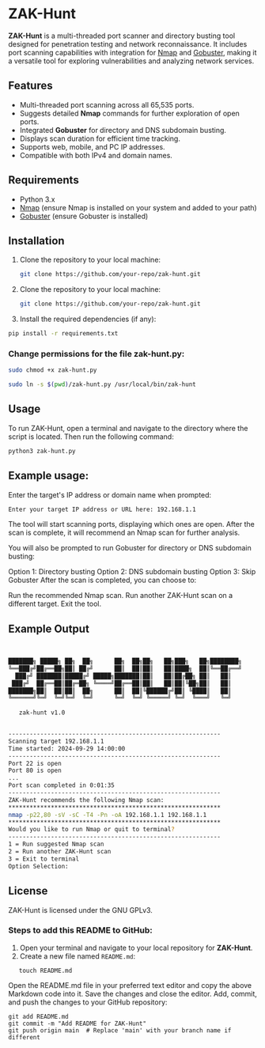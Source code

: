 # ZAK-Hunt

**ZAK-Hunt** is a multi-threaded port scanner and directory busting tool designed for penetration testing and network reconnaissance. It includes port scanning capabilities with integration for [Nmap](https://nmap.org/) and [Gobuster](https://github.com/OJ/gobuster), making it a versatile tool for exploring vulnerabilities and analyzing network services.

## Features

- Multi-threaded port scanning across all 65,535 ports.
- Suggests detailed **Nmap** commands for further exploration of open ports.
- Integrated **Gobuster** for directory and DNS subdomain busting.
- Displays scan duration for efficient time tracking.
- Supports web, mobile, and PC IP addresses.
- Compatible with both IPv4 and domain names.

## Requirements

- Python 3.x
- [Nmap](https://nmap.org/download.html) (ensure Nmap is installed on your system and added to your path)
- [Gobuster](https://github.com/OJ/gobuster) (ensure Gobuster is installed)

## Installation
1. Clone the repository to your local machine:
   ```bash
   git clone https://github.com/your-repo/zak-hunt.git

2. Clone the repository to your local machine:
   ```bash
   git clone https://github.com/your-repo/zak-hunt.git
3. Install the required dependencies (if any):
  ```bash
 pip install -r requirements.txt
```
### Change permissions for the file zak-hunt.py:

```1.bash
sudo chmod +x zak-hunt.py
```
```2.bash
sudo ln -s $(pwd)/zak-hunt.py /usr/local/bin/zak-hunt
```

## Usage
To run ZAK-Hunt, open a terminal and navigate to the directory where the script is located. Then run the following command:

```bash
python3 zak-hunt.py
```
## Example usage:
Enter the target's IP address or domain name when prompted:

```bash
Enter your target IP address or URL here: 192.168.1.1
```
The tool will start scanning ports, displaying which ones are open. After the scan is complete, it will recommend an Nmap scan for further analysis.

You will also be prompted to run Gobuster for directory or DNS subdomain busting:

Option 1: Directory busting
Option 2: DNS subdomain busting
Option 3: Skip Gobuster
After the scan is completed, you can choose to:

Run the recommended Nmap scan.
Run another ZAK-Hunt scan on a different target.
Exit the tool.

## Example Output
```bash

 
███████╗ █████╗ ██╗  ██╗      ██╗  ██╗██╗   ██╗███╗   ██╗████████╗
╚══███╔╝██╔══██╗██║ ██╔╝      ██║  ██║██║   ██║████╗  ██║╚══██╔══╝
  ███╔╝ ███████║█████╔╝ █████╗███████║██║   ██║██╔██╗ ██║   ██║   
 ███╔╝  ██╔══██║██╔═██╗ ╚════╝██╔══██║██║   ██║██║╚██╗██║   ██║   
███████╗██║  ██║██║  ██╗      ██║  ██║╚██████╔╝██║ ╚████║   ██║   
╚══════╝╚═╝  ╚═╝╚═╝  ╚═╝      ╚═╝  ╚═╝ ╚═════╝ ╚═╝  ╚═══╝   ╚═╝   
                                                                  
   zak-hunt v1.0


------------------------------------------------------------
Scanning target 192.168.1.1
Time started: 2024-09-29 14:00:00
------------------------------------------------------------
Port 22 is open
Port 80 is open
...
Port scan completed in 0:01:35
------------------------------------------------------------
ZAK-Hunt recommends the following Nmap scan:
************************************************************
nmap -p22,80 -sV -sC -T4 -Pn -oA 192.168.1.1 192.168.1.1
************************************************************
Would you like to run Nmap or quit to terminal?
------------------------------------------------------------
1 = Run suggested Nmap scan
2 = Run another ZAK-Hunt scan
3 = Exit to terminal
Option Selection:

```
## License


ZAK-Hunt is licensed under the GNU GPLv3.

### Steps to add this README to GitHub:

1. Open your terminal and navigate to your local repository for **ZAK-Hunt**.
2. Create a new file named `README.md`:
```
   touch README.md
```
Open the README.md file in your preferred text editor and copy the above Markdown code into it.
Save the changes and close the editor.
Add, commit, and push the changes to your GitHub repository:
```
git add README.md
git commit -m "Add README for ZAK-Hunt"
git push origin main  # Replace 'main' with your branch name if different
```
